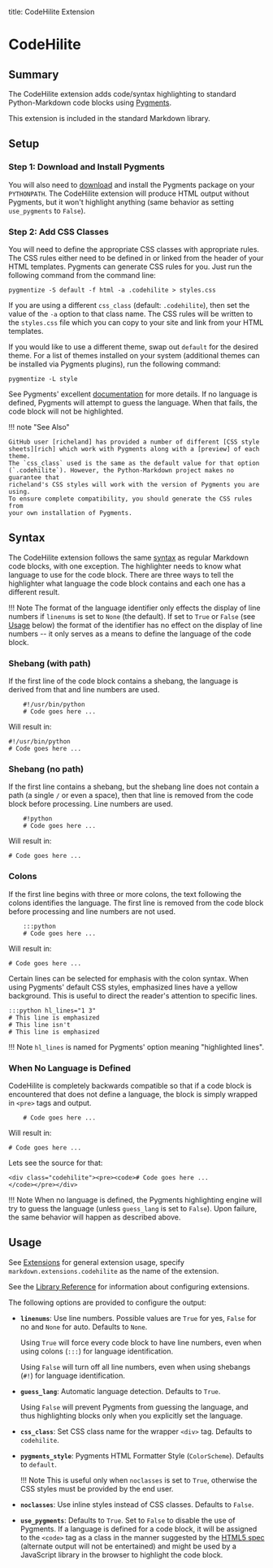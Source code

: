 title: CodeHilite Extension

CodeHilite
==========

Summary
-------

The CodeHilite extension adds code/syntax highlighting to standard
Python-Markdown code blocks using [Pygments][].

[Pygments]: http://pygments.org/

This extension is included in the standard Markdown library.

Setup
-----

### Step 1: Download and Install Pygments ###

You will also need to [download][dl] and install the Pygments package on your
`PYTHONPATH`. The CodeHilite extension will produce HTML output without
Pygments, but it won't highlight anything (same behavior as setting
`use_pygments` to `False`).

[dl]: http://pygments.org/download/

### Step 2: Add CSS Classes ###

You will need to define the appropriate CSS classes with appropriate rules.
The CSS rules either need to be defined in or linked from the header of your
HTML templates. Pygments can generate CSS rules for you. Just run the following
command from the command line:

    pygmentize -S default -f html -a .codehilite > styles.css

If you are using a different `css_class` (default: `.codehilite`), then
set the value of the `-a` option to that class name. The CSS rules will be
written to the `styles.css` file which you can copy to your site and link from
your HTML templates.

If you would like to use a different theme, swap out `default` for the desired
theme. For a list of themes installed on your system (additional themes can be
installed via Pygments plugins), run the following command:

    pygmentize -L style

See Pygments' excellent [documentation] for more details. If no language is
defined, Pygments will attempt to guess the language. When that fails, the code
block will not be highlighted.

!!! note "See Also"

    GitHub user [richeland] has provided a number of different [CSS style
    sheets][rich] which work with Pygments along with a [preview] of each theme.
    The `css_class` used is the same as the default value for that option
    (`.codehilite`). However, the Python-Markdown project makes no guarantee that
    richeland's CSS styles will work with the version of Pygments you are using.
    To ensure complete compatibility, you should generate the CSS rules from
    your own installation of Pygments.

[richeland]: https://github.com/richleland
[rich]: https://github.com/richleland/pygments-css
[preview]: http://richleland.github.io/pygments-css/
[documentation]: http://pygments.org/docs/


Syntax
------

The CodeHilite extension follows the same [syntax][] as regular Markdown code
blocks, with one exception. The highlighter needs to know what language to use for
the code block. There are three ways to tell the highlighter what language the
code block contains and each one has a different result.

!!! Note
    The format of the language identifier only effects the display of line numbers
    if `linenums` is set to `None` (the default). If set to `True` or `False`
    (see [Usage](#usage) below) the format of the identifier has no effect on the
    display of line numbers -- it only serves as a means to define the language
    of the code block.

[syntax]: http://daringfireball.net/projects/markdown/syntax#precode

### Shebang (with path) ###

If the first line of the code block contains a shebang, the language is derived
from that and line numbers are used.

        #!/usr/bin/python
        # Code goes here ...

Will result in:

    #!/usr/bin/python
    # Code goes here ...

### Shebang (no path) ###

If the first line contains a shebang, but the shebang line does not contain a
path (a single `/` or even a space), then that line is removed from the code
block before processing. Line numbers are used.

        #!python
        # Code goes here ...

Will result in:

    # Code goes here ...

### Colons ###

If the first line begins with three or more colons, the text following the
colons identifies the language. The first line is removed from the code block
before processing and line numbers are not used.

        :::python
        # Code goes here ...

Will result in:

    # Code goes here ...

Certain lines can be selected for emphasis with the colon syntax. When
using Pygments' default CSS styles, emphasized lines have a yellow background.
This is useful to direct the reader's attention to specific lines.

    :::python hl_lines="1 3"
    # This line is emphasized
    # This line isn't
    # This line is emphasized

!!! Note
    `hl_lines` is named for Pygments' option meaning "highlighted lines".

### When No Language is Defined ###

CodeHilite is completely backwards compatible so that if a code block is
encountered that does not define a language, the block is simply wrapped in
`<pre>` tags and output.

        # Code goes here ...

Will result in:

    # Code goes here ...

Lets see the source for that:

    <div class="codehilite"><pre><code># Code goes here ...
    </code></pre></div>

!!! Note
    When no language is defined, the Pygments highlighting engine will try to guess
    the language (unless `guess_lang` is set to `False`). Upon failure, the same
    behavior will happen as described above.

Usage
-----

See [Extensions](index.md) for general extension usage, specify
`markdown.extensions.codehilite` as the name of the extension.

See the [Library Reference](../reference.md#extensions) for information about
configuring extensions.

The following options are provided to configure the output:

* **`linenums`**:
    Use line numbers. Possible values are `True` for yes, `False` for no and
    `None` for auto. Defaults to `None`.

    Using `True` will force every code block to have line numbers, even when
    using colons (`:::`) for language identification.

    Using `False` will turn off all line numbers, even when using shebangs
    (`#!`) for language identification.

* **`guess_lang`**:
    Automatic language detection. Defaults to `True`.

    Using `False` will prevent Pygments from guessing the language, and thus
    highlighting blocks only when you explicitly set the language.

* **`css_class`**:
    Set CSS class name for the wrapper `<div>` tag. Defaults to
    `codehilite`.

* **`pygments_style`**:
    Pygments HTML Formatter Style (`ColorScheme`). Defaults to `default`.

    !!! Note
        This is useful only when `noclasses` is set to `True`, otherwise the
        CSS styles must be provided by the end user.

* **`noclasses`**:
    Use inline styles instead of CSS classes. Defaults to `False`.

* **`use_pygments`**:
    Defaults to `True`. Set to `False` to disable the use of Pygments.
    If a language is defined for a code block, it will be assigned to the
    `<code>` tag as a class in the manner suggested by the [HTML5 spec][spec]
    (alternate output will not be entertained) and might be used by a JavaScript
    library in the browser to highlight the code block.

[spec]: http://www.w3.org/TR/html5/text-level-semantics.html#the-code-element
